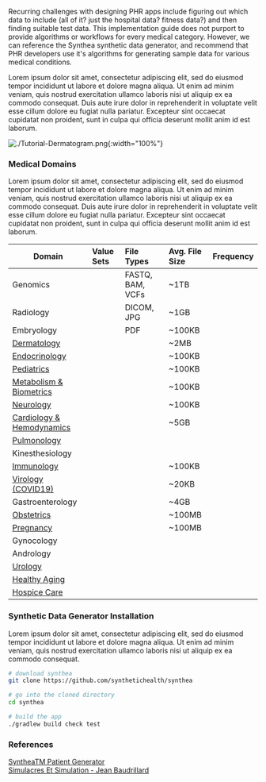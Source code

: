 
Recurring challenges with designing PHR apps include figuring out which data to include (all of it?  just the hospital data?  fitness data?) and then finding suitable test data.  This implementation guide does not purport to provide algorithms or workflows for every medical category.  However, we can reference the Synthea synthetic data generator, and recommend that PHR developers use it's algorithms for generating sample data for various medical conditions.  

Lorem ipsum dolor sit amet, consectetur adipiscing elit, sed do eiusmod tempor incididunt ut labore et dolore magna aliqua. Ut enim ad minim veniam, quis nostrud exercitation ullamco laboris nisi ut aliquip ex ea commodo consequat. Duis aute irure dolor in reprehenderit in voluptate velit esse cillum dolore eu fugiat nulla pariatur. Excepteur sint occaecat cupidatat non proident, sunt in culpa qui officia deserunt mollit anim id est laborum.

![./Tutorial-Dermatogram.png](./Tutorial-Dermatogram.png){:width="100%"}



### Medical Domains  

Lorem ipsum dolor sit amet, consectetur adipiscing elit, sed do eiusmod tempor incididunt ut labore et dolore magna aliqua. Ut enim ad minim veniam, quis nostrud exercitation ullamco laboris nisi ut aliquip ex ea commodo consequat. Duis aute irure dolor in reprehenderit in voluptate velit esse cillum dolore eu fugiat nulla pariatur. Excepteur sint occaecat cupidatat non proident, sunt in culpa qui officia deserunt mollit anim id est laborum.

| Domain | Value Sets | File Types  | Avg. File Size  | Frequency |
| ------ | :------------ | :---------- | :-------------- | :-------- |
| Genomics |  | FASTQ, BAM, VCFs | ~1TB |  |
| Radiology |  | DICOM, JPG | ~1GB |  |
| Embryology |  | PDF | ~100KB |  |
| [Dermatology](https://github.com/synthetichealth/synthea/tree/master/src/main/resources/modules/dermatitis)   | | | ~2MB | |
| [Endocrinology](https://github.com/synthetichealth/synthea/blob/master/src/main/resources/modules/hypothyroidism.json) | | | ~100KB | |
| [Pediatrics](https://github.com/synthetichealth/synthea/blob/master/src/main/resources/cdc_growth_charts.json) | | | ~100KB | |
| [Metabolism & Biometrics](https://github.com/synthetichealth/synthea/blob/master/src/main/resources/biometrics.yml) | | | ~100KB | |
| [Neurology](https://github.com/synthetichealth/synthea/blob/master/src/main/resources/modules/epilepsy.json)  | | | ~100KB | |
| [ Cardiology & Hemodynamics](https://github.com/synthetichealth/synthea/blob/master/src/main/resources/physiology/generators/circulation_hemodynamics.yml)  | | | ~5GB | |
| [Pulmonology](https://github.com/synthetichealth/synthea/blob/master/src/main/resources/modules/lung_cancer.json)  | | | | |
| Kinesthesiology | | | | |
| [Immunology](https://github.com/synthetichealth/synthea/blob/master/src/main/resources/immunization_schedule.json) | | | ~100KB | |
| [Virology (COVID19)](https://github.com/synthetichealth/synthea/tree/master/src/main/resources/modules/covid19) | | | ~20KB | |
| Gastroenterology | | | ~4GB | |
| [Obstetrics](https://github.com/synthetichealth/synthea/blob/master/src/main/resources/modules/female_reproduction.json) | | | ~100MB | |
| [Pregnancy](https://github.com/synthetichealth/synthea/blob/master/src/main/resources/modules/pregnancy.json)  | | | ~100MB | |
| Gynocology | | | | |
| Andrology | | | | |
| [Urology](https://github.com/synthetichealth/synthea/blob/master/src/main/resources/modules/urinary_tract_infections.json) | | | | |
| [Healthy Aging](https://github.com/synthetichealth/synthea/blob/master/src/main/resources/modules/wellness_encounters.json) | | | | |
| [Hospice Care](https://github.com/synthetichealth/synthea/blob/master/src/main/resources/modules/hospice_treatment.json)  | | | | |



### Synthetic Data Generator Installation  

Lorem ipsum dolor sit amet, consectetur adipiscing elit, sed do eiusmod tempor incididunt ut labore et dolore magna aliqua. Ut enim ad minim veniam, quis nostrud exercitation ullamco laboris nisi ut aliquip ex ea commodo consequat. 

```bash
# download synthea
git clone https://github.com/synthetichealth/synthea

# go into the cloned directory
cd synthea

# build the app
./gradlew build check test
```

### References  

[SyntheaTM Patient Generator](https://github.com/synthetichealth/synthea)    
[Simulacres Et Simulation - Jean Baudrillard](https://doku.pub/download/simulacres-et-simulation-jean-baudrillard-1q7e2mp3ov0v)  
